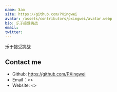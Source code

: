```yaml
---
name: Sam
site: https://github.com/PXingwei
avatar: /assets/contributors/pxingwei/avatar.webp
bio: 乐于接受挑战
email: 
twitter: 
---
```


乐于接受挑战

## Contact me

- Github: <https://github.com/PXingwei>
- Email：<>
- Website: <>
